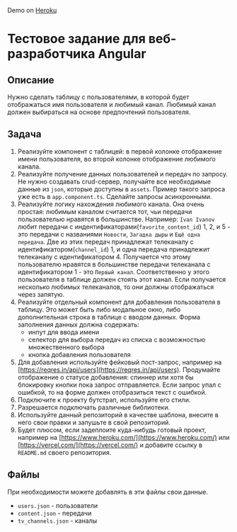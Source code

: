 Demo on [Heroku](https://gentle-badlands-91079.herokuapp.com/)

# Тестовое задание для веб-разработчика Angular

## Описание

Нужно сделать таблицу с пользователями, в которой будет отображаться имя пользователя и любимый канал.
Любимый канал должен выбираться на основе предпочтений пользователя.

## Задача

1. Реализуйте компонент с таблицей: в первой колонке отображение имени пользователя, во второй колонке отображение любимого канала.
2. Реализуйте получение данных пользователей и передач по запросу. Не нужно создавать crud-сервер, получайте все необходимые данные из `json`, которые доступны в `assets`. Пример такого запроса уже есть в `app.component.ts`. Сделайте запросы асинхронными.
3. Реализуйте логику нахождения любимого канала. Она очень простая: любимым каналом считается тот, чьи передачи пользователью нравятся в большинстве.
Например: `Ivan Ivanov` любит передачи с индентификаторами(`favorite_content_id`) 1, 2, и 5 - это передачи с названиями `Новости`, `Загадка дыры` и `Ещё одна передача`. Две из этих передач принадлежат телеканалу с идентификатором(`channel_id`) 1, и одна передача принадлежит телеканалу с идентификатором 4. Получается что этому пользователю нравятся в большинстве передачи телеканала с идентификатором 1 - это `Первый канал`. Соответственно у этого пользователя в таблице должен стоять этот канал. Если получается несколько любимых телеканалов, то они должны отображаться через запятую.
5. Реализуйте отдельный компонент для добавления пользователя в таблицу. Это может быть либо модальное окно, либо дополнительная строка в таблице с вводом данных.
Форма заполнения данных должна содержать:
    * инпут для ввода имени
    * селектор для выбора передач из списка с возможностью множественного выбора
    * кнопка добавления пользователя
6. Для добавления используйте фейковый пост-запрос, например на [https://reqres.in/api/users](https://reqres.in/api/users). Продумайте отображение о статусе добавления: спиннер или хотя бы блокировку кнопки пока запрос отправляется. Если запрос упал с ошибкой, то на форме должен отобразиться текст с ошибкой.
7. Подключите к проекту бутстрап, используйте его стили.
8. Разрешается подключать различные библиотеки.
9. Используйте данный репозиторий в качестве шаблона, внесите в него свои правки и запушьте в свой репозиторий.
10. Будет плюсом, если задеплоите куда-нибудь готовый проект, например на [https://www.heroku.com/](https://www.heroku.com/) или [https://vercel.com/](https://vercel.com/) и добавите ссылку в `README.md` своего репозитория.

## Файлы
При необходимости можете добавлять в эти файлы свои данные.
* `users.json` - пользователи
* `content.json` - передачи
* `tv_channels.json` - каналы
